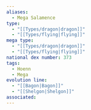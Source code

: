 ```yaml
---
aliases:
  - Mega Salamence
type:
  - "[[Types/dragon|dragon]]"
  - "[[Types/flying|flying]]"
mega type:
  - "[[Types/dragon|dragon]]"
  - "[[Types/flying|flying]]"
national dex number: 373
tags:
  - Hoenn
  - Mega
evolution line:
  - "[[Bagon|Bagon]]"
  - "[[Shelgon|Shelgon]]"
associated: 
---
```

